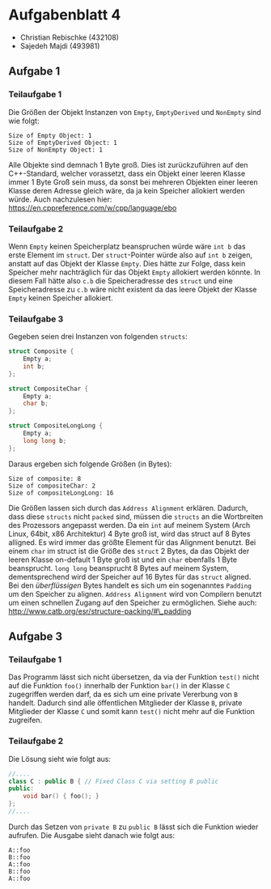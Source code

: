 # Aufgabenblatt 4
* Christian Rebischke (432108)
* Sajedeh Majdi (493981)

## Aufgabe 1
### Teilaufgabe 1

Die Größen der Objekt Instanzen von `Empty`, `EmptyDerived` und `NonEmpty` sind wie folgt:
```
Size of Empty Object: 1
Size of EmptyDerived Object: 1
Size of NonEmpty Object: 1
```

Alle Objekte sind demnach 1 Byte groß. Dies ist zurückzuführen auf den C++-Standard, welcher
vorassetzt, dass ein Objekt einer leeren Klasse immer 1 Byte Groß sein muss, da sonst bei
mehreren Objekten einer leeren Klasse deren Adresse gleich wäre, da ja kein Speicher allokiert werden würde.
Auch nachzulesen hier: https://en.cppreference.com/w/cpp/language/ebo

### Teilaufgabe 2

Wenn `Empty` keinen Speicherplatz beanspruchen würde wäre `int b` das erste Element im `struct`.
Der `struct`-Pointer würde also auf `int b` zeigen, anstatt auf das Objekt der Klasse `Empty`.
Dies hätte zur Folge, dass kein Speicher mehr nachträglich für das Objekt `Empty` allokiert werden könnte.
In diesem Fall hätte also `c.b` die Speicheradresse des `struct` und eine Speicheradresse zu `c.b` wäre
nicht existent da das leere Objekt der Klasse `Empty` keinen Speicher allokiert.

### Teilaufgabe 3

Gegeben seien drei Instanzen von folgenden `structs`:
```c++
struct Composite {
    Empty a;
    int b;
};

struct CompositeChar {
    Empty a;
    char b;
};

struct CompositeLongLong {
    Empty a;
    long long b;
};
```

Daraus ergeben sich folgende Größen (in Bytes):
```
Size of composite: 8
Size of compositeChar: 2
Size of compositeLongLong: 16
```

Die Größen lassen sich durch das `Address Alignment` erklären. Dadurch, dass diese `structs` nicht `packed` sind,
müssen die `structs` an die Wortbreiten des Prozessors angepasst werden. Da ein `int` auf meinem System (Arch Linux, 64bit, x86 Architektur)
4 Byte groß ist, wird das struct auf 8 Bytes alligned. Es wird immer das größte Element für das Alignment benutzt.
Bei einem `char` im struct ist die Größe des `struct` 2 Bytes, da das Objekt der leeren Klasse on-default 1 Byte groß ist
und ein `char` ebenfalls 1 Byte beansprucht. `long long` beansprucht 8 Bytes auf meinem System, dementsprechend wird der Speicher
auf 16 Bytes für das `struct` aligned. Bei den *überflüssigen* Bytes handelt es sich um ein sogenanntes `Padding` um
den Speicher zu alignen. `Address Alignment` wird von Compilern benutzt um einen schnellen Zugang auf den Speicher zu ermöglichen.
Siehe auch: http://www.catb.org/esr/structure-packing/#\_padding


## Aufgabe 3
### Teilaufgabe 1

Das Programm lässt sich nicht übersetzen, da via der Funktion `test()` nicht auf die Funktion `foo()` innerhalb
der Funktion `bar()` in der Klasse `C` zugegriffen werden darf, da es sich um eine private Vererbung von `B` handelt.
Dadurch sind alle öffentlichen Mitglieder der Klasse `B`, private Mitglieder der Klasse `C` und somit kann `test()`
nicht mehr auf die Funktion zugreifen.

### Teilaufgabe 2

Die Lösung sieht wie folgt aus:
```c++
//....
class C : public B { // Fixed Class C via setting B public
public:
    void bar() { foo(); }
};
//....
```

Durch das Setzen von `private B` zu `public B` lässt sich die Funktion wieder aufrufen.
Die Ausgabe sieht danach wie folgt aus:
```
A::foo
B::foo
A::foo
B::foo
A::foo
```


